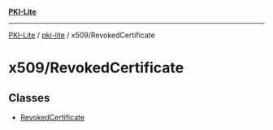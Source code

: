 [**PKI-Lite**](../../../README.md)

---

[PKI-Lite](../../../README.md) / [pki-lite](../../README.md) / x509/RevokedCertificate

# x509/RevokedCertificate

## Classes

- [RevokedCertificate](classes/RevokedCertificate.md)
